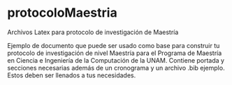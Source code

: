 # protocoloMaestria
Archivos Latex para protocolo de investigación de Maestría

Ejemplo de documento que puede ser usado como base para construir tu protocolo de investigación de nivel Maestría para el Programa de Maestría en Ciencia e Ingeniería de la Computación de la UNAM.
Contiene portada y secciones necesarias además de un cronograma y un archivo .bib ejemplo. Estos deben ser llenados a tus necesidades.
